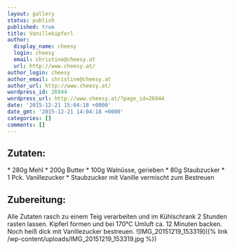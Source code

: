 ```yaml
---
layout: gallery
status: publish
published: true
title: Vanillekipferl
author:
  display_name: cheesy
  login: cheesy
  email: christine@cheesy.at
  url: http://www.cheesy.at/
author_login: cheesy
author_email: christine@cheesy.at
author_url: http://www.cheesy.at/
wordpress_id: 26944
wordpress_url: http://www.cheesy.at/?page_id=26944
date: '2015-12-21 15:04:18 +0000'
date_gmt: '2015-12-21 14:04:18 +0000'
categories: []
comments: []
---
```

## Zutaten:
\* 280g Mehl
\* 200g Butter
\* 100g Walnüsse, gerieben
\* 80g Staubzucker
\* 1 Pck. Vanillezucker
\* Staubzucker mit Vanille vermischt zum Bestreuen
## Zubereitung:
Alle Zutaten rasch zu einem Teig verarbeiten und im Kühlschrank 2 Stunden rasten lassen. Kipferl formen und bei 170°C Umluft ca. 12 Minuten backen. Noch heiß dick mit Vanillezucker bestreuen.
![IMG_20151219_153319]({% link /wp-content/uploads/IMG_20151219_153319.jpg %})
